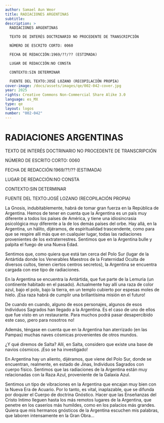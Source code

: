 ```yaml
---
author: Samael Aun Weor
title: RADIACIONES ARGENTINAS
subtitle:
description: >
  RADIACIONES ARGENTINAS

  TEXTO DE INTERÉS DOCTRINARIO NO PROCEDENTE DE TRANSCRIPCIÓN

  NÚMERO DE ESCRITO CORTO: 0060

  FECHA DE REDACCIÓN:1969/??/?? (ESTIMADA)

  LUGAR DE REDACCIÓN:NO CONSTA

  CONTEXTO:SIN DETERMINAR

  FUENTE DEL TEXTO:JOSÉ LOZANO (RECOPILACIÓN PROPIA)
cover-image: /docs/assets/images/qe/002-042-cover.jpg
year: 2025
rights: Creative Commons Non-Commercial Share Alike 3.0
language: es_MX
type: qe
layout: logos
number: "002-042"
---
```

# RADIACIONES ARGENTINAS

TEXTO DE INTERÉS DOCTRINARIO NO PROCEDENTE DE TRANSCRIPCIÓN

NÚMERO DE ESCRITO CORTO: 0060

FECHA DE REDACCIÓN:1969/??/?? (ESTIMADA)

LUGAR DE REDACCIÓN:NO CONSTA

CONTEXTO:SIN DETERMINAR

FUENTE DEL TEXTO:JOSÉ LOZANO (RECOPILACIÓN PROPIA)

La Gnosis, indubitablemente, habrá de tomar gran fuerza en la República de Argentina. Hemos de tener en cuenta que la Argentina es un país muy diferente a todos los países de América, y tiene una idiosincrasia psicológica muy diferente a la de los demás países del orbe. Hay allá, en la Argentina, un hálito, dijéramos, de espiritualidad trascendente, como para que se respire allí más que en cualquier lugar, todas las radiaciones provenientes de los extraterrestres. Sentimos que en la Argentina bulle y palpita el fuego de una Nueva Edad.

Sentimos que, como quiera que está tan cerca del Polo Sur (lugar de la Antártida donde los Venerables Maestros de la Fraternidad Oculta de diversos cultos, tienen ciertos centros secretos), la Argentina se encuentra cargada con ese tipo de radiaciones.

En la Argentina se encuentra la Antártida, que fue parte de la Lemuria (un continente habitado en el pasado). Actualmente hay allí una raza de color azul, bajo el polo, bajo la tierra, en un templo cubierto por espesas moles de hielo. ¡Esa raza habrá de cumplir una brillantísima misión en el futuro!

De cuando en cuando, alguno de esos personajes, algunos de esos Individuos Sagrados han llegado a la Argentina. Es el caso de uno de ellos que fue visto en un restaurante. Para muchos podrá pasar desapercibido este caso, ¡pero para nosotros no!

Además, téngase en cuenta que en la Argentina han aterrizado (en las Pampas) muchas naves cósmicas provenientes de otros mundos.

¿Y qué diremos de Salta? Allí, en Salta, considero que existe una base de navíos cósmicos. ¡Eso se ha investigado!

En Argentina hay un aliento, dijéramos, que viene del Polo Sur, donde se encuentran, realmente, en estado de Jinas, Individuos Sagrados con cuerpo físico. Sentimos que las radiaciones de la Argentina están muy relacionadas con la Raza Azul, proveniente de la Galaxia Azul.

Sentimos un tipo de vibraciones en la Argentina que encajan muy bien con la Nueva Era de Acuario. Por lo tanto, es vital, inaplazable, que se difunda por doquier el Cuerpo de doctrina Gnóstico. Hacer que las Enseñanzas del Cristo Intimo lleguen hasta los más remotos lugares de la Argentina, que penetre en los caseríos más humildes, como en los palacios más grandes. Quiera que mis hermanos gnósticos de la Argentina escuchen mis palabras, que laboren intensamente en la Gran Obra...
